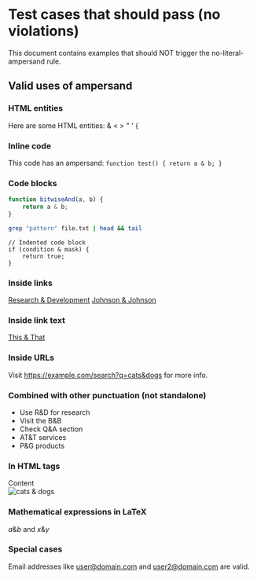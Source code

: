 # Test cases that should pass (no violations)

This document contains examples that should NOT trigger the no-literal-ampersand rule.

## Valid uses of ampersand

### HTML entities
Here are some HTML entities: &amp; &lt; &gt; &quot; &apos; &#123;

### Inline code
This code has an ampersand: `function test() { return a & b; }`

### Code blocks
```javascript
function bitwiseAnd(a, b) {
    return a & b;
}
```

```bash
grep "pattern" file.txt | head && tail
```

    // Indented code block
    if (condition & mask) {
        return true;
    }

### Inside links
[Research & Development](https://example.com/r&d)
[Johnson & Johnson](https://jnj.com)

### Inside link text
[This & That](example.com)

### Inside URLs
Visit https://example.com/search?q=cats&dogs for more info.

### Combined with other punctuation (not standalone)
- Use R&D for research
- Visit the B&B
- Check Q&A section
- AT&T services
- P&G products

### In HTML tags
<div class="red & blue">Content</div>
<img src="image.jpg" alt="cats & dogs" />

### Mathematical expressions in LaTeX
$a \& b$ and $x \& y$

### Special cases
Email addresses like user@domain.com and user2@domain.com are valid.